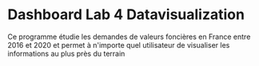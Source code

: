 # Dashboard Lab 4 Datavisualization 

Ce programme étudie les demandes de valeurs foncières en France entre 2016 et 2020 et permet à n'importe quel utilisateur de visualiser les informations au plus près du terrain
